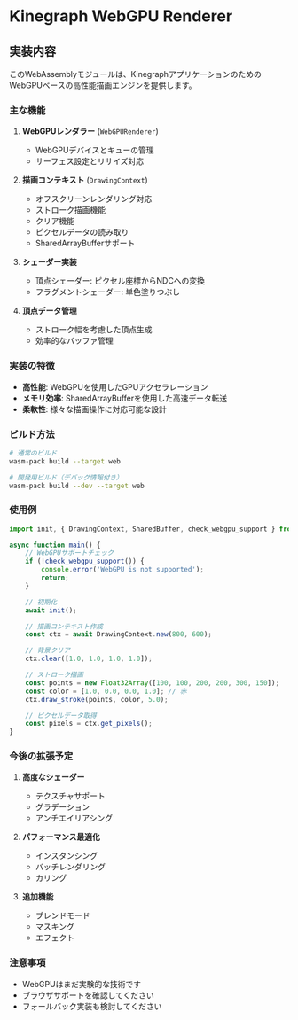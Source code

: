# Kinegraph WebGPU Renderer

## 実装内容

このWebAssemblyモジュールは、KinegraphアプリケーションのためのWebGPUベースの高性能描画エンジンを提供します。

### 主な機能

1. **WebGPUレンダラー** (`WebGPURenderer`)
   - WebGPUデバイスとキューの管理
   - サーフェス設定とリサイズ対応

2. **描画コンテキスト** (`DrawingContext`)
   - オフスクリーンレンダリング対応
   - ストローク描画機能
   - クリア機能
   - ピクセルデータの読み取り
   - SharedArrayBufferサポート

3. **シェーダー実装**
   - 頂点シェーダー: ピクセル座標からNDCへの変換
   - フラグメントシェーダー: 単色塗りつぶし

4. **頂点データ管理**
   - ストローク幅を考慮した頂点生成
   - 効率的なバッファ管理

### 実装の特徴

- **高性能**: WebGPUを使用したGPUアクセラレーション
- **メモリ効率**: SharedArrayBufferを使用した高速データ転送
- **柔軟性**: 様々な描画操作に対応可能な設計

### ビルド方法

```bash
# 通常のビルド
wasm-pack build --target web

# 開発用ビルド（デバッグ情報付き）
wasm-pack build --dev --target web
```

### 使用例

```javascript
import init, { DrawingContext, SharedBuffer, check_webgpu_support } from './pkg/kinegraph_wasm.js';

async function main() {
    // WebGPUサポートチェック
    if (!check_webgpu_support()) {
        console.error('WebGPU is not supported');
        return;
    }

    // 初期化
    await init();

    // 描画コンテキスト作成
    const ctx = await DrawingContext.new(800, 600);

    // 背景クリア
    ctx.clear([1.0, 1.0, 1.0, 1.0]);

    // ストローク描画
    const points = new Float32Array([100, 100, 200, 200, 300, 150]);
    const color = [1.0, 0.0, 0.0, 1.0]; // 赤
    ctx.draw_stroke(points, color, 5.0);

    // ピクセルデータ取得
    const pixels = ctx.get_pixels();
}
```

### 今後の拡張予定

1. **高度なシェーダー**
   - テクスチャサポート
   - グラデーション
   - アンチエイリアシング

2. **パフォーマンス最適化**
   - インスタンシング
   - バッチレンダリング
   - カリング

3. **追加機能**
   - ブレンドモード
   - マスキング
   - エフェクト

### 注意事項

- WebGPUはまだ実験的な技術です
- ブラウザサポートを確認してください
- フォールバック実装も検討してください